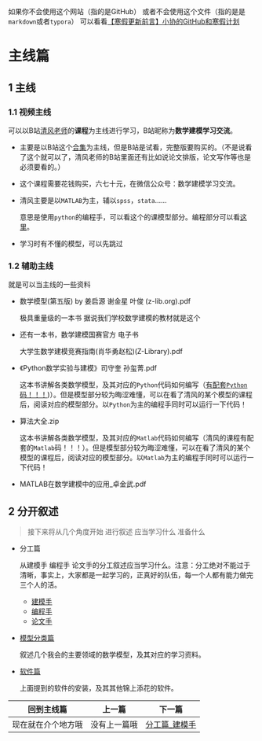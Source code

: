 如果你不会使用这个网站（指的是GitHub） 或者不会使用这个文件（指的是是`markdown`或者`typora`） 可以看看[【寒假更新前言】小协的GitHub和寒假计划](https://www.bilibili.com/video/BV1NG4y1w7Zt)

# 主线篇

## 1 主线

### 1.1 视频主线

可以以B站[清风老师](https://space.bilibili.com/52614961)的**课程**为主线进行学习，B站昵称为**数学建模学习交流**。

- 主要是以B站这个[合集](https://www.bilibili.com/video/BV1DW411s7wi)为主线，但是B站是试看，完整版要购买的。（不是说看了这个就可以了，清风老师的B站里面还有比如说论文排版，论文写作等也是必须要看的。）

- 这个课程需要花钱购买，六七十元，在微信公众号：数学建模学习交流。

- 清风主要是以`MATLAB`为主，辅以`spss`，`stata`……

  意思是使用`python`的编程手，可以看这个的课模型部分。编程部分可以看[这里](3_分工篇_编程手/README.md#user-content-3-python)。

- 学习时有不懂的模型，可以先跳过

### 1.2 辅助主线

就是可以当主线的一些资料

- 数学模型(第五版) by 姜启源 谢金星 叶俊 (z-lib.org).pdf

  极具重量级的一本书 据说我们学校数学建模的教材就是这个

- 还有一本书，数学建模国赛官方 电子书

  大学生数学建模竞赛指南(肖华勇赵松)(Z-Library).pdf

- 《Python数学实验与建模》司守奎 孙玺菁.pdf

  这本书讲解各类数学模型，及其对应的`Python`代码如何编写（[有配套`Python`码！！！](3_分工篇_编程手/《Python数学实验与建模》程序及数据))）。但是模型部分较为晦涩难懂，可以在看了清风的某个模型的课程后，阅读对应的模型部分。以`Python`为主的编程手同时可以运行一下代码！

- 算法大全.zip

  这本书讲解各类数学模型，及其对应的`Matlab`代码如何编写（清风的课程有配套的`Matlab`码！！！）。但是模型部分较为晦涩难懂，可以在看了清风的某个模型的课程后，阅读对应的模型部分。以`Matlab`为主的编程手同时可以运行一下代码！

- MATLAB在数学建模中的应用_卓金武.pdf

## 2 分开叙述

> 接下来将从几个角度开始 进行叙述 应当学习什么 准备什么

- 分工篇

  从建模手 编程手 论文手的分工叙述应当学习什么。注意：分工绝对不能过于清晰，事实上，大家都是一起学习的，正真好的队伍，每一个人都有能力做完三个人的活。

  - [建模手](2_分工篇_建模手)
  - [编程手](3_分工篇_编程手)
  - [论文手](3_分工篇_论文手)

- [模型分类篇](2_模型分类篇)

  叙述几个我会的主要领域的数学模型，及其对应的学习资料。

- [软件篇](1_软件篇)

  上面提到的软件的安装，及其其他锦上添花的软件。

| 回到主线篇         | 上一篇       | 下一篇                           |
| ------------------ | ------------ | -------------------------------- |
| 现在就在介个地方哦 | 没有上一篇哦 | [分工篇_建模手](2_分工篇_建模手) |

